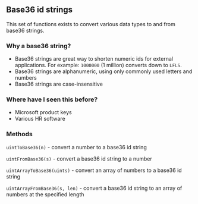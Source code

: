 ## Base36 id strings
This set of functions exists to convert various data types to and from base36 strings.


### Why a base36 string?
 - Base36 strings are great way to shorten numeric ids for external applications. For example:
`1000000` (1 million) converts down to `LFLS`.
 - Base36 strings are alphanumeric, using only commonly used letters and numbers
 - Base36 strings are case-insensitive

### Where have I seen this before?
 - Microsoft product keys
 - Various HR software


### Methods

`uintToBase36(n)` - convert a number to a base36 id string

`uintFromBase36(s)` - convert a base36 id string to a number

`uintArrayToBase36(uints)` - convert an array of numbers to a base36 id string

`uintArrayFromBase36(s, len)` - convert a base36 id string to an array of numbers at the specified length